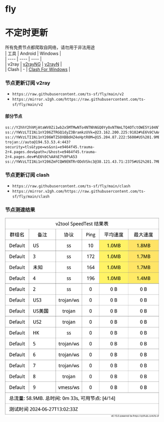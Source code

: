 # fly
# 不定时更新
所有免费节点都爬取自网络，请勿用于非法用途  
|  工具  | Android  | Windows  |  
|  ----  | ----   | ----  |  
| v2ray  | [v2rayNG](https://github.com/2dust/v2rayNG/releases) | [v2rayN](https://github.com/2dust/v2rayN/releases) |  
| Clash  | - | [Clash For Windows](https://github.com/2dust/clashN/releases) | 
  
### 节点更新订阅  v2ray
- `https://raw.githubusercontent.com/ts-sf/fly/main/v2`  
- `https://mirror.v2gh.com/https://raw.githubusercontent.com/ts-sf/fly/main/v2`  

#### 部分节点  
``` 
ss://Y2hhY2hhMjAtaWV0Zi1wb2x5MTMwNTo4NTNhNGQ0Yy0xNTNmLTQ4OTctOWE5Yi04NTI4YjJiZmFmYjI=@46.232.123.37:50002#HK
ss://YWVzLTI1Ni1nY206ZTRGQ1dyZ3BramkzUVk=@23.162.200.225:9102#%E6%9C%AA%E7%9F%A52%201.7MB%2Fs
ss://YWVzLTI1Ni1nY206WTZSOXBBdHZ4eHptR0M=@15.204.87.222:5600#US%201.9MB%2Fs
trojan://auto@194.53.53.4:443?security=tls&type=ws&sni=e9464f45.trauma-2r4.pages.dev&path=/&host=e9464f45.trauma-2r4.pages.dev#%E6%9C%AA%E7%9F%A53
ss://YWVzLTI1Ni1nY206ZmFCQW9ENTRrODdVSkc3@38.121.43.71:2375#US2%201.7MB%2Fs
```
### 节点更新订阅  clash
- `https://raw.githubusercontent.com/ts-sf/fly/main/clash`  
- `https://mirror.v2gh.com/https://raw.githubusercontent.com/ts-sf/fly/main/clash`  

### 节点测速结果
![image](traffic.png)
